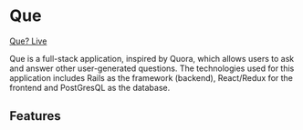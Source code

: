 # Que

[Que? Live](https://que-app.herokuapp.com/#/index)

Que is a full-stack application, inspired by Quora, which allows users to ask and answer other user-generated questions.
The technologies used for this application includes Rails as the framework (backend), React/Redux for the frontend and PostGresQL as the database.

## Features
